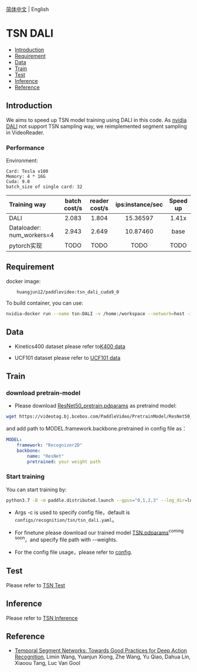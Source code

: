 [简体中文](../../../zh-CN/model_zoo/recognition/tsn_dali.md) | English

# TSN DALI

- [Introduction](#Introduction)
- [Requirement](#Requirement)
- [Data](#Data)
- [Train](#Train)
- [Test](#Test)
- [Inference](#Inference)
- [Reference](#Reference)

## Introduction

We aims to speed up TSN model training using DALI in this code. As [nvidia DALI](https://github.com/NVIDIA/DALI) not support TSN sampling way, we reimplemented segment sampling in VideoReader.

### Performance

Environment: 
```
Card: Tesla v100
Memory: 4 * 16G
Cuda: 9.0
batch_size of single card: 32
```

| Training way | batch cost/s  | reader cost/s | ips:instance/sec | Speed up |
| :--------------- | :--------: | :------------: | :------------: | :------------: |
| DALI | 2.083 | 1.804 | 15.36597  |  1.41x |
| Dataloader: num_workers=4 | 2.943 | 2.649 | 10.87460| base |
| pytorch实现 | TODO | TODO | TODO | TODO | 


## Requirement

docker image:

```
    huangjun12/paddlevideo:tsn_dali_cuda9_0
```

To build container, you can use:

```bash
nvidia-docker run --name tsn-DALI -v /home:/workspace --network=host -it --shm-size 64g -e NVIDIA_DRIVER_CAPABILITIES=compute,utility,video huangjun12/paddlevideo:tsn_dali_cuda9_0 /bin/bash
```

## Data

- Kinetics400 dataset please refer to[K400 data](../../dataset/k400.md)

- UCF101 dataset please refer to [UCF101 data](../../dataset/ucf101.md)

## Train

### download pretrain-model

- Please download [ResNet50_pretrain.pdparams](https://videotag.bj.bcebos.com/PaddleVideo/PretrainModel/ResNet50_pretrain.pdparams) as pretraind model:

```bash
wget https://videotag.bj.bcebos.com/PaddleVideo/PretrainModel/ResNet50_pretrain.pdparams
```

and add path to MODEL.framework.backbone.pretrained in config file as：

```yaml
MODEL:
    framework: "Recognizer2D"
    backbone:
        name: "ResNet"
        pretrained: your weight path
```

### Start training

You can start training by: 

```bash
python3.7 -B -m paddle.distributed.launch --gpus="0,1,2,3" --log_dir=log_tsn main.py --train_dali -c configs/recognition/tsn/tsn_dali.yaml -o log_level="INFO"
```

- Args -c is used to specify config file，default is ```configs/recognition/tsn/tsn_dali.yaml```。

- For finetune please download our trained model [TSN.pdparams]()<sup>coming soon</sup>，and specify file path with --weights. 

- For the config file usage，please refer to [config](../../tutorials/config.md).

## Test

Please refer to [TSN Test](../tsn.md)

## Inference

Please refer to [TSN Inference](../tsn.md)

## Reference

- [Temporal Segment Networks: Towards Good Practices for Deep Action Recognition](https://arxiv.org/abs/1608.00859), Limin Wang, Yuanjun Xiong, Zhe Wang, Yu Qiao, Dahua Lin, Xiaoou Tang, Luc Van Gool
